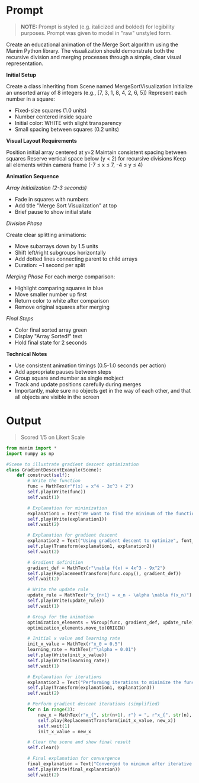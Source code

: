 # Prompt
> **NOTE:** Prompt is styled (e.g. italicized and bolded) for legibility purposes. Prompt was given to model in "raw" unstyled form.

Create an educational animation of the Merge Sort algorithm using the Manim Python library. The visualization should demonstrate both the recursive division and merging processes through a simple, clear visual representation.

**Initial Setup**

Create a class inheriting from Scene named MergeSortVisualization
Initialize an unsorted array of 8 integers (e.g., [7, 3, 1, 8, 4, 2, 6, 5])
Represent each number in a square:

* Fixed-size squares (1.0 units)
* Number centered inside square
* Initial color: WHITE with slight transparency
* Small spacing between squares (0.2 units)

**Visual Layout Requirements**

Position initial array centered at y=2
Maintain consistent spacing between squares
Reserve vertical space below (y < 2) for recursive divisions
Keep all elements within camera frame (-7 ≤ x ≤ 7, -4 ≤ y ≤ 4)

**Animation Sequence**

*Array Initialization (2-3 seconds)*

* Fade in squares with numbers
* Add title "Merge Sort Visualization" at top
* Brief pause to show initial state

*Division Phase*

Create clear splitting animations:

* Move subarrays down by 1.5 units
* Shift left/right subgroups horizontally
* Add dotted lines connecting parent to child arrays
* Duration: ~1 second per split

*Merging Phase*
For each merge comparison:

* Highlight comparing squares in blue
* Move smaller number up first
* Return color to white after comparison
* Remove original squares after merging

*Final Steps*

* Color final sorted array green
* Display "Array Sorted!" text
* Hold final state for 2 seconds

**Technical Notes**

* Use consistent animation timings (0.5-1.0 seconds per action)
* Add appropriate pauses between steps
* Group square and number as single mobject
* Track and update positions carefully during merges
* Importantly, make sure no objects get in the way of each other, and that all objects are visible in the screen

# Output
> Scored 1/5 on Likert Scale
```python
from manim import *
import numpy as np

#Scene to illustrate gradient descent optimization
class GradientDescentExample(Scene):
    def construct(self):
        # Write the function
        func = MathTex(r"f(x) = x^4 - 3x^3 + 2")
        self.play(Write(func))
        self.wait(1)

        # Explanation for minimization
        explanation1 = Text("We want to find the minimum of the function", font_size=24).to_edge(UP)
        self.play(Write(explanation1))
        self.wait(2)

        # Explanation for gradient descent
        explanation2 = Text("Using gradient descent to optimize", font_size=24).to_edge(UP)
        self.play(Transform(explanation1, explanation2))
        self.wait(2)

        # Gradient definition
        gradient_def = MathTex(r"\nabla f(x) = 4x^3 - 9x^2")
        self.play(ReplacementTransform(func.copy(), gradient_def))
        self.wait(2)

        # Write the update rule
        update_rule = MathTex(r"x_{n+1} = x_n - \alpha \nabla f(x_n)")
        self.play(Write(update_rule))
        self.wait(1)

        # Group for the animation
        optimization_elements = VGroup(func, gradient_def, update_rule)
        optimization_elements.move_to(ORIGIN)

        # Initial x value and learning rate
        init_x_value = MathTex(r"x_0 = 0.5")
        learning_rate = MathTex(r"\alpha = 0.01")
        self.play(Write(init_x_value))
        self.play(Write(learning_rate))
        self.wait(1)

        # Explanation for iterations
        explanation3 = Text("Performing iterations to minimize the function", font_size=24).to_edge(UP)
        self.play(Transform(explanation1, explanation3))
        self.wait(2)

        # Perform gradient descent iterations (simplified)
        for n in range(3):
            new_x = MathTex(r"x_{", str(n+1), r"} = ", r"x_{", str(n), r"} - 0.01 \cdot (4x_{", str(n), r"}^3 - 9x_{", str(n), r"}^2)")
            self.play(ReplacementTransform(init_x_value, new_x))
            self.wait(1)
            init_x_value = new_x

        # Clear the scene and show final result
        self.clear()

        # Final explanation for convergence
        final_explanation = Text("Converged to minimum after iterative updates", font_size=24).to_edge(UP)
        self.play(Write(final_explanation))
        self.wait(2)
```
